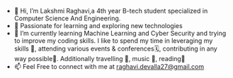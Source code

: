 - 👋 Hi, I’m Lakshmi Raghavi,a 4th year B-tech student specialized in Computer Science And Engineering.
- 👀 Passionate for learning and exploring new technologies
- 🌱 I’m currently learning Machine Learning and Cyber Security and trying to improve my coding skills.
   I like to spend my time in leveraging my skills 💪, attending various events & conferences🗓️, contributing in any way possible🌟. Additionally travelling 🧳, music 🎼, reading📖
- 📫 Feel Free to connect with me at 
raghavi.devalla27@gmail.com

<!---
Raghavi20/Raghavi20 is a ✨ special ✨ repository because its `README.md` (this file) appears on your GitHub profile.
You can click the Preview link to take a look at your changes.
--->
